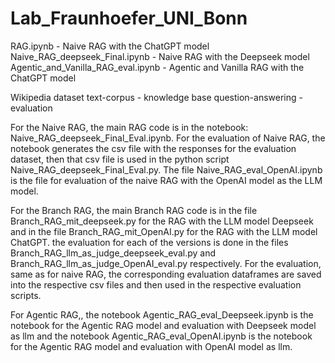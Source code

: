 # Lab_Fraunhoefer_UNI_Bonn
RAG.ipynb - Naive RAG with the ChatGPT model
Naive_RAG_deepseek_Final.ipynb - Naive RAG with the Deepseek model
Agentic_and_Vanilla_RAG_eval.ipynb - Agentic and Vanilla RAG with the ChatGPT model

Wikipedia dataset
text-corpus - knowledge base
question-answering - evaluation

For the Naive RAG, the main RAG code is in the notebook: Naive_RAG_deepseek_Final_Eval.ipynb. For the evaluation of Naive RAG, the notebook generates the csv file with the responses for the evaluation dataset, then that csv file is used in the python script Naive_RAG_deepseek_Final_Eval.py. The file Naive_RAG_eval_OpenAI.ipynb is the file for evaluation of the naive RAG with the OpenAI model as the LLM model.

For the Branch RAG, the main Branch RAG code is in the file Branch_RAG_mit_deepseek.py for the RAG with the LLM model Deepseek and in the file Branch_RAG_mit_OpenAI.py for the RAG with the LLM model ChatGPT. the evaluation for each of the versions is done in the files Branch_RAG_llm_as_judge_deepseek_eval.py and Branch_RAG_llm_as_judge_OpenAI_eval.py respectively. For the evaluation, same as for naive RAG, the corresponding evaluation dataframes are saved into the respective csv files and then used in the respective evaluation scripts.

For Agentic RAG,, the notebook Agentic_RAG_eval_Deepseek.ipynb is the notebook for the Agentic RAG model and evaluation with Deepseek model as llm and the notebook Agentic_RAG_eval_OpenAI.ipynb is the notebook for the Agentic RAG model and evaluation with OpenAI model as llm. 
